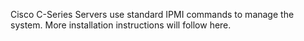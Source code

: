 Cisco C-Series Servers use standard IPMI commands to manage the system. More installation instructions will follow here. 
